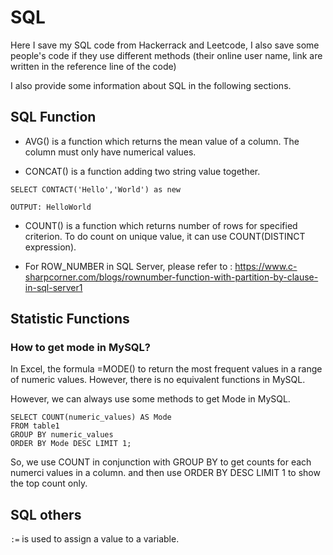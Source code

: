 # SQL

Here I save my SQL code from Hackerrack and Leetcode, I also save some people's code if they use different methods (their online user name, link are written in the reference line of the code)

I also provide some information about SQL in the following sections.

## SQL Function

* AVG() is a function which returns the mean value of a column. The column must only have numerical values.

* CONCAT() is a function adding two string value together.

```
SELECT CONTACT('Hello','World') as new

OUTPUT: HelloWorld

```

* COUNT() is a function which returns number of rows for specified criterion. To do count on unique value, it can use COUNT(DISTINCT expression).

* For ROW_NUMBER in SQL Server, please refer to : https://www.c-sharpcorner.com/blogs/rownumber-function-with-partition-by-clause-in-sql-server1

## Statistic Functions

### How to get mode in MySQL?

In Excel, the formula =MODE() to return the most frequent values in a range of numeric values. However, there is no equivalent functions in MySQL.

However, we can always use some methods to get Mode in MySQL.

```
SELECT COUNT(numeric_values) AS Mode 
FROM table1
GROUP BY numeric_values
ORDER BY Mode DESC LIMIT 1;
```
So, we use COUNT in conjunction with GROUP BY to get counts for each numerci values in a column. and then use ORDER BY DESC LIMIT 1 to show the top count only.

## SQL others

`:=` is used to assign a value to a variable. 
